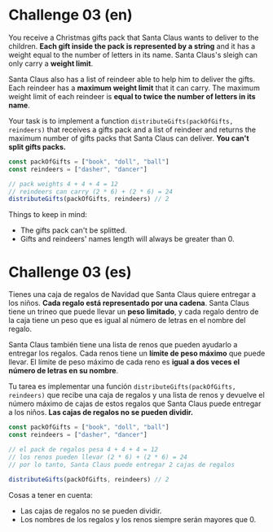 # Challenge 03 (en)
You receive a Christmas gifts pack that Santa Claus wants to deliver to the children. **Each gift inside the pack is represented by a string** and it has a weight equal to the number of letters in its name. Santa Claus's sleigh can only carry a **weight limit**.

Santa Claus also has a list of reindeer able to help him to deliver the gifts. Each reindeer has a **maximum weight limit** that it can carry. The maximum weight limit of each reindeer is **equal to twice the number of letters in its name**.

Your task is to implement a function `distributeGifts(packOfGifts, reindeers)` that receives a gifts pack and a list of reindeer and returns the maximum number of gifts packs that Santa Claus can deliver. **You can't split gifts packs.**

```javascript
const packOfGifts = ["book", "doll", "ball"]
const reindeers = ["dasher", "dancer"]

// pack weights 4 + 4 + 4 = 12
// reindeers can carry (2 * 6) + (2 * 6) = 24
distributeGifts(packOfGifts, reindeers) // 2
```

Things to keep in mind:

- The gifts pack can't be splitted.
- Gifts and reindeers' names length will always be greater than 0.

# Challenge 03 (es)
Tienes una caja de regalos de Navidad que Santa Claus quiere entregar a los niños. **Cada regalo está representado por una cadena**. Santa Claus tiene un trineo que puede llevar un **peso limitado**, y cada regalo dentro de la caja tiene un peso que es igual al número de letras en el nombre del regalo.

Santa Claus también tiene una lista de renos que pueden ayudarlo a entregar los regalos. Cada renos tiene un **límite de peso máximo** que puede llevar. El límite de peso máximo de cada reno es **igual a dos veces el número de letras en su nombre**.

Tu tarea es implementar una función `distributeGifts(packOfGifts, reindeers)` que recibe una caja de regalos y una lista de renos y devuelve el número máximo de cajas de estos regalos que Santa Claus puede entregar a los niños. **Las cajas de regalos no se pueden dividir.**

```javascript
const packOfGifts = ["book", "doll", "ball"]
const reindeers = ["dasher", "dancer"]

// el pack de regalos pesa 4 + 4 + 4 = 12
// los renos pueden llevar (2 * 6) + (2 * 6) = 24
// por lo tanto, Santa Claus puede entregar 2 cajas de regalos

distributeGifts(packOfGifts, reindeers) // 2
```

Cosas a tener en cuenta:

- Las cajas de regalos no se pueden dividir.
- Los nombres de los regalos y los renos siempre serán mayores que 0.